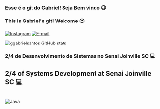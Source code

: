 
### Esse é o git do Gabriel! Seja Bem vindo 😉

### This is Gabriel's git! Welcome 😉

###

[![Instagram](https://img.shields.io/badge/Instagram-E4405F?style=for-the-badge&logo=instagram&logoColor=white)](https://www.instagram.com/ggabriel.santosss/?next=%2F)
[![E-mail](https://img.shields.io/badge/Gmail-D14836?style=for-the-badge&logo=gmail&logoColor=white)](mailto:santosbinho2005@gmail.com)


![ggabrielsantos GitHub stats](https://github-readme-stats.vercel.app/api?username=ggabrielsantos&show_icons=ggabrielsantos&theme=dracula)

### 2/4 de Desenvolvimento de Sistemas no Senai Joinville SC 💻
## 2/4 of Systems Development at Senai Joinville SC 💻

<div style="display: inline_block"><br/>
  <img align="center" alt="Java" src="https://img.shields.io/badge/Java-ED8B00?style=for-the-badge&logo=openjdk&logoColor=white" />
</div>

